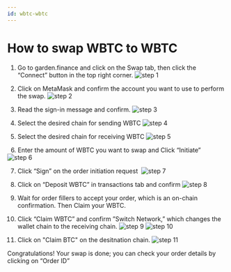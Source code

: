 ```yaml
---
id: wbtc-wbtc
---
```


# How to swap WBTC to WBTC
1. Go to garden.finance and click on the Swap tab, then click the “Connect” button in the top right corner.
![step 1](../../images/guide-wbtc-wbtc-1.png)

2. Click on MetaMask and confirm the account you want to use to perform the swap.
![step 2](../../images/guide-wbtc-wbtc-2.png)


3. Read the sign-in message and confirm. 
![step 3](../../images/guide-wbtc-wbtc-3.png)


4. Select the desired chain for sending WBTC
![step 4](../../images/guide-wbtc-wbtc-4.png)


5. Select the desired chain for receiving WBTC
![step 5](../../images/guide-wbtc-wbtc-5.png)

 
6. Enter the amount of WBTC you want to swap and Click “Initiate”
![step 6](../../images/guide-wbtc-wbtc-6.png)


7. Click “Sign” on the order initiation request  
![step 7](../../images/guide-wbtc-wbtc-7.png)


8. Click on “Deposit WBTC” in transactions tab and confirm 
![step 8](../../images/guide-wbtc-wbtc-8.png)


9. Wait for order fillers to accept your order, which is an on-chain confirmation. Then Claim your WBTC.

90. Click “Claim WBTC” and confirm ”Switch Network,” which changes the wallet chain to the receiving chain.
![step 9](../../images/guide-wbtc-wbtc-9.png)
![step 10](../../images/guide-wbtc-wbtc-10.png)



11. Click on "Claim BTC" on the desitnation chain. 
![step 11](../../images/guide-wbtc-wbtc-11.png)


Congratulations! Your swap is done; you can check your order details by clicking on “Order ID”
